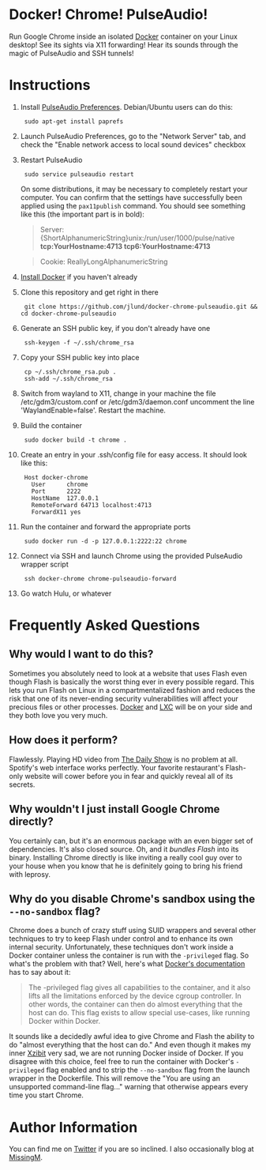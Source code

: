 Docker! Chrome! PulseAudio!
===========================

Run Google Chrome inside an isolated [Docker](http://www.docker.io) container on your Linux desktop! See its sights via X11 forwarding! Hear its sounds through the magic of PulseAudio and SSH tunnels!


Instructions
============

1. Install [PulseAudio Preferences](http://freedesktop.org/software/pulseaudio/paprefs/). Debian/Ubuntu users can do this:

        sudo apt-get install paprefs

1. Launch PulseAudio Preferences, go to the "Network Server" tab, and check the "Enable network access to local sound devices" checkbox

1. Restart PulseAudio

        sudo service pulseaudio restart

   On some distributions, it may be necessary to completely restart your computer. You can confirm that the settings have successfully been applied using the `pax11publish` command. You should see something like this (the important part is in bold):

   > Server: {ShortAlphanumericString}unix:/run/user/1000/pulse/native **tcp:YourHostname:4713 tcp6:YourHostname:4713**

   > Cookie: ReallyLongAlphanumericString

1. [Install Docker](http://docs.docker.io/en/latest/installation/) if you haven't already

1. Clone this repository and get right in there

        git clone https://github.com/jlund/docker-chrome-pulseaudio.git && cd docker-chrome-pulseaudio

1. Generate an SSH public key, if you don't already have one

        ssh-keygen -f ~/.ssh/chrome_rsa

1. Copy your SSH public key into place

        cp ~/.ssh/chrome_rsa.pub .
        ssh-add ~/.ssh/chrome_rsa

1. Switch from wayland to X11, change in your machine the file /etc/gdm3/custom.conf or /etc/gdm3/daemon.conf uncomment the line 'WaylandEnable=false'. Restart the machine.

1. Build the container

        sudo docker build -t chrome .

1. Create an entry in your .ssh/config file for easy access. It should look like this:
        
        Host docker-chrome
          User      chrome
          Port      2222
          HostName  127.0.0.1
          RemoteForward 64713 localhost:4713
          ForwardX11 yes

1. Run the container and forward the appropriate ports

        sudo docker run -d -p 127.0.0.1:2222:22 chrome

1. Connect via SSH and launch Chrome using the provided PulseAudio wrapper script

        ssh docker-chrome chrome-pulseaudio-forward

1. Go watch Hulu, or whatever


Frequently Asked Questions
==========================

Why would I want to do this?
----------------------------
Sometimes you absolutely need to look at a website that uses Flash even though Flash is basically the worst thing ever in every possible regard. This lets you run Flash on Linux in a compartmentalized fashion and reduces the risk that one of its never-ending security vulnerabilities will affect your precious files or other processes. [Docker](http://www.docker.io) and [LXC](http://linuxcontainers.org) will be on your side and they both love you very much.

How does it perform?
--------------------
Flawlessly. Playing HD video from [The Daily Show](http://www.thedailyshow.com) is no problem at all. Spotify's web interface works perfectly. Your favorite restaurant's Flash-only website will cower before you in fear and quickly reveal all of its secrets.

Why wouldn't I just install Google Chrome directly?
---------------------------------------------------
You certainly can, but it's an enormous package with an even bigger set of dependencies. It's also closed source. Oh, and it *bundles Flash* into its binary. Installing Chrome directly is like inviting a really cool guy over to your house when you know that he is definitely going to bring his friend with leprosy.

Why do you disable Chrome's sandbox using the `--no-sandbox` flag?
------------------------------------------------------------------
Chrome does a bunch of crazy stuff using SUID wrappers and several other techniques to try to keep Flash under control and to enhance its own internal security. Unfortunately, these techniques don't work inside a Docker container unless the container is run with the `-privileged` flag. So what's the problem with that? Well, here's what [Docker's documentation](http://docs.docker.io/en/latest/commandline/cli/#run) has to say about it: 

> The -privileged flag gives all capabilities to the container, and it also lifts all the limitations enforced by the device cgroup controller. In other words, the container can then do almost everything that the host can do. This flag exists to allow special use-cases, like running Docker within Docker.

It sounds like a decidedly awful idea to give Chrome and Flash the ability to do "almost everything that the host can do." And even though it makes my inner [Xzibit](http://knowyourmeme.com/memes/xzibit-yo-dawg) very sad, we are not running Docker inside of Docker. If you disagree with this choice, feel free to run the container with Docker's `-privileged` flag enabled and to strip the `--no-sandbox` flag from the launch wrapper in the Dockerfile. This will remove the "You are using an unsupported command-line flag..." warning that otherwise appears every time you start Chrome.


Author Information
==================

You can find me on [Twitter](https://twitter.com/joshualund) if you are so inclined. I also occasionally blog at [MissingM](http://missingm.co).
